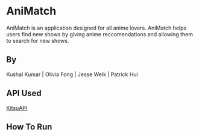 # AniMatch
AniMatch is an application designed for all anime lovers. AniMatch helps users find new shows by giving anime reccomendations and allowing them to search for new shows.

## By
Kushal Kumar |
Olivia Fong |
Jesse Welk |
Patrick Hui

## API Used

[KitsuAPI](https://kitsu.docs.apiary.io/#)

## How To Run
